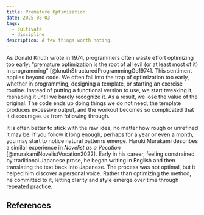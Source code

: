 ```yaml
---
title: Premature Optimization
date: 2025-08-03
tags:
  - cultivate
  - discipline
description: A few things worth noting.
---
```


As Donald Knuth wrote in 1974, programmers often waste effort optimizing too early; “premature optimization is the root of all evil (or at least most of it) in programming” [@knuthStructuredProgrammingGo1974]. This sentiment applies beyond code. We often fall into the trap of optimization too early, whether in programming, designing a template, or starting an exercise routine. Instead of putting a functional version to use, we start tweaking it, reshaping it until we barely recognize it. As a result, we lose the value of the original. The code ends up doing things we do not need, the template produces excessive output, and the workout becomes so complicated that it discourages us from following through.

It is often better to stick with the raw idea, no matter how rough or unrefined it may be. If you follow it long enough, perhaps for a year or even a month, you may start to notice natural patterns emerge. Haruki Murakami describes a similar experience in *Novelist as a Vocation* [@murakamiNovelistVocation2022]. Early in his career, feeling constrained by traditional Japanese prose, he began writing in English and then translating the text back into Japanese. The process was not optimal, but it helped him discover a personal voice. Rather than optimizing the method, he committed to it, letting clarity and style emerge over time through repeated practice.

## References
